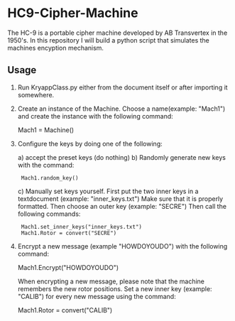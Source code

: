 # HC9-Cipher-Machine
The HC-9 is a portable cipher machine developed by AB Transvertex in the 1950's. In this repository I will build a python script that simulates the machines encyption mechanism.


## Usage
1) Run KryappClass.py either from the document itself or after importing it somewhere.

2) Create an instance of the Machine.
    Choose a name(example: "Mach1") and create the instance with the following command:
    
    Mach1 = Machine()

3) Configure the keys by doing one of the following:

    a) accept the preset keys (do nothing)
    b) Randomly generate new keys with the command:

        Mach1.random_key()

    c) Manually set keys yourself.
        First put the two inner keys in a textdocument (example: "inner_keys.txt") Make sure that it is properly formatted. Then choose an outer key (example: "SECRE")  Then call the following commands:
        
        Mach1.set_inner_keys("inner_keys.txt")
        Mach1.Rotor = convert("SECRE")

4) Encrypt a new message (example "HOWDOYOUDO") with the following command:
    
    Mach1.Encrypt("HOWDOYOUDO")

    When encrypting a new message, please note that the machine remembers the new rotor positions. Set a new inner key (example: "CALIB") for every new message using the command:

    Mach1.Rotor = convert("CALIB")
